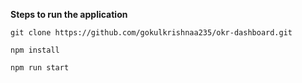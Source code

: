 

**Steps to run the application**

```
git clone https://github.com/gokulkrishnaa235/okr-dashboard.git
```

```
npm install
```
```
npm run start
```